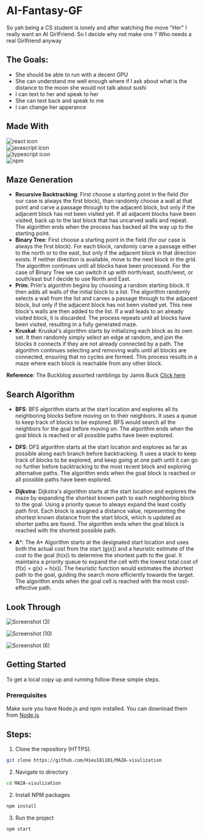 # AI-Fantasy-GF
So yah being a CS student is lonely and after watching the move "Her" I really want an AI GirlFriend. So I decide why not make one ? Who needs a real Girlfriend anyway

## The Goals:
- She should be able to run with a decent GPU
- She can understand me well enough where if I ask about what is the distance to the moon she would not talk about sushi
- I can text to her and speak to her
- She can text back and speak to me
- I can change her apperance

## Made With

<div>
  <img src="https://img.shields.io/badge/react-%2320232a.svg?style=for-the-badge&logo=react&logoColor=%2361DAFB" alt="react icon">
  </br>
  <img src="https://img.shields.io/badge/javascript-%23323330.svg?style=for-the-badge&logo=javascript&logoColor=%23F7DF1E" alt="javascript icon">
  <br>
  <img src="https://img.shields.io/badge/typescript-%23007ACC.svg?style=for-the-badge&logo=typescript&logoColor=white" alt="typescript icon">
  </br>
  <img src="https://img.shields.io/badge/npm-CB3837.svg?style=for-the-badge&logo=npm&logoColor=white" alt="npm">
</div>

## Maze Generation 

- **Recursive Backtracking**: First choose a starting point in the field (for our case is always the first block), than randomly choose a wall at that point and carve a passage through to the adjacent block, but only if the adjacent block has not been visited yet. If all adjacent blocks have been visited, back up to the last block that has uncarved walls and repeat. The algorithm ends when the process has backed all the way up to the starting point.
- **Binary Tree**: First choose a starting point in the field (for our case is always the first block). For each block, randomly carve a passage either to the north or to the east, but only if the adjacent block in that direction exists. If neither direction is available, move to the next block in the grid. The algorithm continues until all blocks have been processed. For the case of Binary Tree we can switch it up with north/east, south/west, or south/east but I decide to use North and East.
- **Prim**: Prim's algorithm begins by choosing a random starting block. It then adds all walls of the initial block to a list. The algorithm randomly selects a wall from the list and carves a passage through to the adjacent block, but only if the adjacent block has not been visited yet. This new block's walls are then added to the list. If a wall leads to an already visited block, it is discarded. The process repeats until all blocks have been visited, resulting in a fully generated maze.
- **Kruskal**: Kruskal's algorithm starts by initializing each block as its own set. It then randomly simply select an edge at random, and join the blocks it connects if they are not already connected by a path. The algorithm continues selecting and removing walls until all blocks are connected, ensuring that no cycles are formed. This process results in a maze where each block is reachable from any other block.

**Reference**: The Buckblog assorted ramblings by Jamis Buck [Click here](https://weblog.jamisbuck.org/2010/12/27/maze-generation-recursive-backtracking)

## Search Algorithm 

- **BFS**: BFS algorithm starts at the start location and explores all its neighboring blocks before moving on to their neighbors. It uses a queue to keep track of blocks to be explored. BFS would search all the neighbors for the goal before moving on. The algorithm ends when the goal block is reached or all possible paths have been explored.

- **DFS**: DFS algorithm starts at the start location and explores as far as possible along each branch before backtracking. It uses a stack to keep track of blocks to be explored, and keep going at one path until it can go no further before backtracking to the most recent block and exploring alternative paths. The algorithm ends when the goal block is reached or all possible paths have been explored.

- **Dijkstra**: Dijkstra's algorithm starts at the start location and explores the maze by expanding the shortest known path to each neighboring block to the goal. Using a priority queue to always expand the least costly path first. Each block is assigned a distance value, representing the shortest known distance from the start block, which is updated as shorter paths are found. The algorithm ends when the goal block is reached with the shortest possible path.

- **A***: The A* Algorithm starts at the designated start location and uses both the actual cost from the start (g(x)) and a heuristic estimate of the cost to the goal (h(x)) to determine the shortest path to the goal. It maintains a priority queue to expand the cell with the lowest total cost of (f(x) = g(x) + h(x)). The heuristic function would estimates the shortest path to the goal, guiding the search more efficiently towards the target. The algorithm ends when the goal cell is reached with the most cost-effective path. 

## Look Through
![Screenshot (3)](https://github.com/Hieu181101/MAZA-visulization/assets/135567323/bcac7ded-c160-42b3-bc8e-e3994f4de9d5)

![Screenshot (10)](https://github.com/Hieu181101/MAZA-visulization/assets/135567323/af1d346e-8d36-42ba-9e7f-d909bb1bc936)

![Screenshot (6)](https://github.com/Hieu181101/MAZA-visulization/assets/135567323/1c7e18b0-43a4-43f0-b3fb-2a0ce732a1aa)
## Getting Started 
To get a local copy up and running follow these simple steps.
### Prerequisites

Make sure you have Node.js and npm installed. You can download them from [Node.js](https://nodejs.org/).

## Steps: 

1. Clone the repository (HTTPS).
  ```sh
  git clone https://github.com/Hieu181101/MAZA-visulization
  ```
2. Navigate to directory
  ```sh
  cd MAZA-visulization
  ```
2. Install NPM packages
  ```sh
  npm install
  ```
3. Run the project
  ```sh
  npm start
  ```



